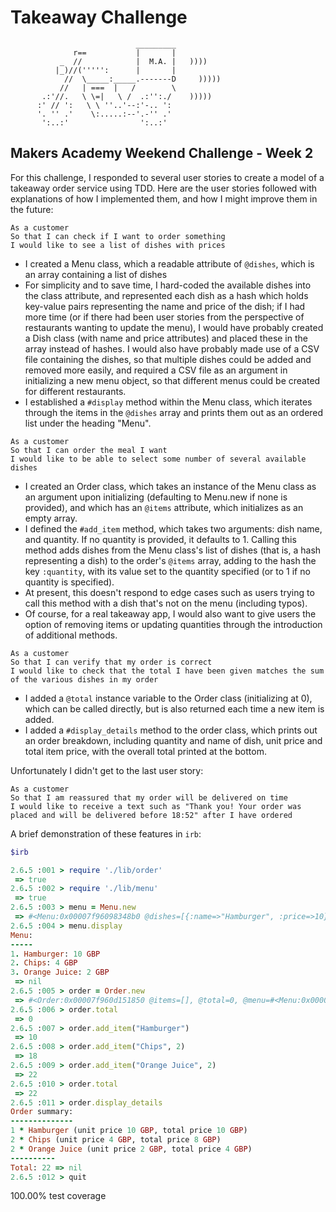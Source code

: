 Takeaway Challenge
==================
```
                            _________
              r==           |       |
           _  //            |  M.A. |   ))))
          |_)//(''''':      |       |
            //  \_____:_____.-------D     )))))
           //   | ===  |   /        \
       .:'//.   \ \=|   \ /  .:'':./    )))))
      :' // ':   \ \ ''..'--:'-.. ':
      '. '' .'    \:.....:--'.-'' .'
       ':..:'                ':..:'

 ```

Makers Academy Weekend Challenge - Week 2
-----------------------------------------

For this challenge, I responded to several user stories to create a model of a takeaway order service using TDD. Here are the user stories followed with explanations of how I implemented them, and how I might improve them in the future:

```
As a customer
So that I can check if I want to order something
I would like to see a list of dishes with prices
```
- I created a Menu class, which a readable attribute of `@dishes`, which is an array containing a list of dishes
- For simplicity and to save time, I hard-coded the available dishes into the class attribute, and represented each dish as a hash which holds key-value pairs representing the name and price of the dish; if I had more time (or if there had been user stories from the perspective of restaurants wanting to update the menu), I would have probably created a Dish class (with name and price attributes) and placed these in the array instead of hashes. I would also have probably made use of a CSV file containing the dishes, so that multiple dishes could be added and removed more easily, and required a CSV file as an argument in initializing a new menu object, so that different menus could be created for different restaurants.
- I established a `#display` method within the Menu class, which iterates through the items in the `@dishes` array and prints them out as an ordered list under the heading "Menu".

```
As a customer
So that I can order the meal I want
I would like to be able to select some number of several available dishes
```
- I created an Order class, which takes an instance of the Menu class as an argument upon initializing (defaulting to Menu.new if none is provided), and which has an `@items` attribute, which initializes as an empty array.
- I defined the `#add_item` method, which takes two arguments: dish name, and quantity. If no quantity is provided, it defaults to 1. Calling this method adds dishes from the Menu class's list of dishes (that is, a hash representing a dish) to the order's `@items` array, adding to the hash the key `:quantity`, with its value set to the quantity specified (or to 1 if no quantity is specified).
- At present, this doesn't respond to edge cases such as users trying to call this method with a dish that's not on the menu (including typos).
- Of course, for a real takeaway app, I would also want to give users the option of removing items or updating quantities through the introduction of additional methods.

```
As a customer
So that I can verify that my order is correct
I would like to check that the total I have been given matches the sum of the various dishes in my order
```
- I added a `@total` instance variable to the Order class (initializing at 0), which can be called directly, but is also returned each time a new item is added.
- I added a `#display_details` method to the order class, which prints out an order breakdown, including quantity and name of dish, unit price and total item price, with the overall total printed at the bottom.

Unfortunately I didn't get to the last user story:
```
As a customer
So that I am reassured that my order will be delivered on time
I would like to receive a text such as "Thank you! Your order was placed and will be delivered before 18:52" after I have ordered
```

A brief demonstration of these features in `irb`:

``` ruby
$irb

2.6.5 :001 > require './lib/order'
 => true 
2.6.5 :002 > require './lib/menu'
 => true  
2.6.5 :003 > menu = Menu.new
 => #<Menu:0x00007f96098348b0 @dishes=[{:name=>"Hamburger", :price=>10}, {:name=>"Chips", :price=>4}, {:name=>"Orange Juice", :price=>2}]> 
2.6.5 :004 > menu.display
Menu:
-----
1. Hamburger: 10 GBP
2. Chips: 4 GBP
3. Orange Juice: 2 GBP
 => nil 
2.6.5 :005 > order = Order.new
 => #<Order:0x00007f960d151850 @items=[], @total=0, @menu=#<Menu:0x00007f960d151828 @dishes=[{:name=>"Hamburger", :price=>10}, {:name=>"Chips", :price=>4}, {:name=>"Orange Juice", :price=>2}]>, @menu_items=[{:name=>"Hamburger", :price=>10}, {:name=>"Chips", :price=>4}, {:name=>"Orange Juice", :price=>2}]> 
2.6.5 :006 > order.total
 => 0 
2.6.5 :007 > order.add_item("Hamburger")
 => 10 
2.6.5 :008 > order.add_item("Chips", 2)
 => 18 
2.6.5 :009 > order.add_item("Orange Juice", 2)
 => 22 
2.6.5 :010 > order.total
 => 22 
2.6.5 :011 > order.display_details
Order summary:
--------------
1 * Hamburger (unit price 10 GBP, total price 10 GBP)
2 * Chips (unit price 4 GBP, total price 8 GBP)
2 * Orange Juice (unit price 2 GBP, total price 4 GBP)
----------
Total: 22 => nil
2.6.5 :012 > quit
```
100.00% test coverage
